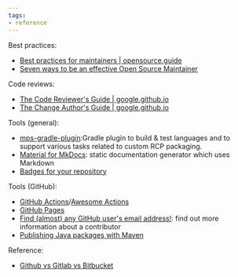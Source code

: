 ```yaml
---
tags:
- reference
---
```


Best practices:

- [Best practices for maintainers | opensource.guide](https://opensource.guide/best-practices/)
- [Seven ways to be an effective Open Source Maintainer](https://www.semasoftware.com/blog/how-can-you-be-an-effective-open-source-maintainer)

Code reviews:

- [The Code Reviewer's Guide | google.github.io](https://google.github.io/eng-practices/review/reviewer/)
- [The Change Author's Guide | google.github.io](https://google.github.io/eng-practices/review/developer/)

Tools (general):

- [mps-gradle-plugin](https://github.com/mbeddr/mps-gradle-plugin):Gradle plugin to build & test languages and to support various tasks related to custom RCP packaging.
- [Material for MkDocs](https://squidfunk.github.io/mkdocs-material): static documentation generator which uses Markdown
- [Badges for your repository](https://shields.io/)

Tools (GitHub):

- [GitHub Actions](https://github.com/features/actions)/[Awesome Actions](https://github.com/sdras/awesome-actions)
- [GitHub Pages](https://pages.github.com)
- [Find (almost) any GitHub user's email address!](https://emailaddress.github.io/): find out more information about a contributor
- [Publishing Java packages with Maven](https://docs.github.com/en/actions/publishing-packages/publishing-java-packages-with-maven)

Reference:

- [Github vs Gitlab vs Bitbucket](https://disbug.io/en/blog/github-vs-gitlab-vs-bitbucket)
